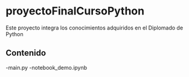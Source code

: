 # proyectoFinalCursoPython
Este proyecto integra los conocimientos adquiridos en el Diplomado de Python
## Contenido
-main.py
-notebook_demo.ipynb
